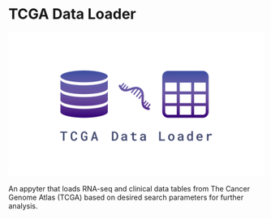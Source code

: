 # TCGA Data Loader

![TCGA](./static/TCGA-thumbnail.png)

An appyter that loads RNA-seq and clinical data tables from The Cancer Genome Atlas (TCGA) based on desired search parameters for further analysis.
